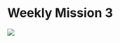 # Weekly Mission 3

<img src="https://user-images.githubusercontent.com/17634377/162657031-9bc84e26-2bb3-4040-a66c-dc6ffc3d8522.PNG">
